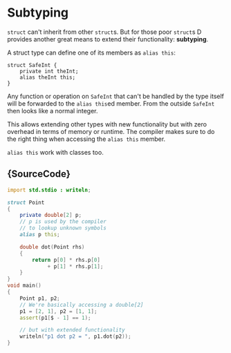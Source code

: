 # Subtyping

`struct` can't inherit from other `struct`s. But
for those poor `struct`s D provides another great
means to extend their functionality: **subtyping**.

A struct type can define one of its members as
`alias this`:

    struct SafeInt {
        private int theInt;
        alias theInt this;
    }

Any function or operation on `SafeInt` that can't
be handled by the type itself will be forwarded
to the `alias this`ed member. From the outside
`SafeInt` then looks like a normal integer.

This allows extending other types
with new functionality but with zero overhead
in terms of memory or runtime. The compiler
makes sure to do the right thing when
accessing the `alias this` member.

`alias this` work with classes too.

## {SourceCode}

```d
import std.stdio : writeln;

struct Point
{
    private double[2] p;
    // p is used by the compiler
    // to lookup unknown symbols
    alias p this;

    double dot(Point rhs)
    {
        return p[0] * rhs.p[0]
             + p[1] * rhs.p[1];
    }
}
void main()
{
    Point p1, p2;
    // We're basically accessing a double[2]
    p1 = [2, 1], p2 = [1, 1];
    assert(p1[$ - 1] == 1);

    // but with extended functionality
    writeln("p1 dot p2 = ", p1.dot(p2));
}
```
